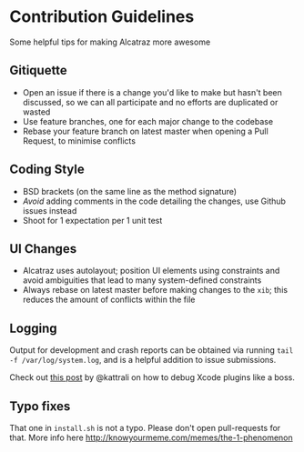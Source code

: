 # Contribution Guidelines
Some helpful tips for making Alcatraz more awesome

## Gitiquette

- Open an issue if there is a change you'd like to make but hasn't been discussed, so we can all participate and no efforts are duplicated or wasted
- Use feature branches, one for each major change to the codebase
- Rebase your feature branch on latest master when opening a Pull Request, to minimise conflicts

## Coding Style

- BSD brackets (on the same line as the method signature)
- _Avoid_ adding comments in the code detailing the changes, use Github issues instead
- Shoot for 1 expectation per 1 unit test

## UI Changes

- Alcatraz uses autolayout; position UI elements using constraints and avoid ambiguities that lead to many system-defined constraints
- Always rebase on latest master before making changes to the `xib`; this reduces the amount of conflicts within the file


## Logging

Output for development and crash reports can be obtained via running `tail -f /var/log/system.log`, and is a helpful addition to issue submissions.

Check out [this post](https://coderwall.com/p/-mgtww) by @kattrali on how to debug Xcode plugins like a boss.


## Typo fixes

That one in `install.sh` is not a typo. Please don't open pull-requests for that.
More info here http://knowyourmeme.com/memes/the-1-phenomenon
